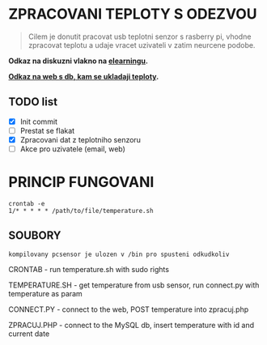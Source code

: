 # ZPRACOVANI TEPLOTY S ODEZVOU

> Cilem je donutit pracovat usb teplotni senzor s rasberry pi, vhodne zpracovat teplotu a udaje vracet uzivateli v zatim neurcene podobe.

**Odkaz na diskuzni vlakno na [elearningu](https://elearning.tul.cz/mod/forum/discuss.php?d=944&mode=1).**

**[Odkaz na web s db, kam se ukladaji teploty](http://silenyprojekt.4fan.cz/zpracuj.php).**

## TODO list
- [x] Init commit
- [ ] Prestat se flakat
- [x] Zpracovani dat z teplotniho senzoru
- [ ] Akce pro uzivatele (email, web)

# PRINCIP FUNGOVANI
```
crontab -e
1/* * * * * /path/to/file/temperature.sh
```

## SOUBORY
```
kompilovany pcsensor je ulozen v /bin pro spusteni odkudkoliv
```
CRONTAB - run temperature.sh with sudo rights

TEMPERATURE.SH - get temperature from usb sensor, run connect.py with temperature as param

CONNECT.PY - connect to the web, POST temperature into zpracuj.php

ZPRACUJ.PHP - connect to the MySQL db, insert temperature with id and current date

